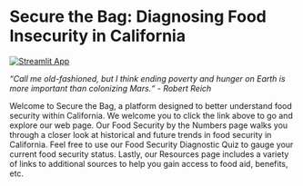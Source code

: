 # Secure the Bag: Diagnosing Food Insecurity in California

[![Streamlit App](https://lh3.googleusercontent.com/pw/AM-JKLVK3nJUmYf8VHU1vZ0uMQ_1wrLqrRh0zBk561yFvcOC4_geTjza7VEXBpdF2GvYx8Nn4xyKenKtMGJbrWdPybv_D_sNVRYpVDfOpqe0XzNJs34fbOzEy0cw-11hq_dqpCTvM0SV6vvVSG_6w_vwf54=w497-h275-no)](https://secure-the-bag-capstone.github.io/project/ "Click to open project website!")

_“Call me old-fashioned, but I think ending poverty and hunger on Earth is more important than colonizing Mars.“ - Robert Reich_


Welcome to Secure the Bag, a platform designed to better understand food security within California. We welcome you to click the link above to go and explore our web page. Our Food Security by the Numbers page walks you through a closer look at historical and future trends in food security in California. Feel free to use our Food Security Diagnostic Quiz to gauge your current food security status. Lastly, our Resources page includes a variety of links to additional sources to help you gain access to food aid, benefits, etc.
